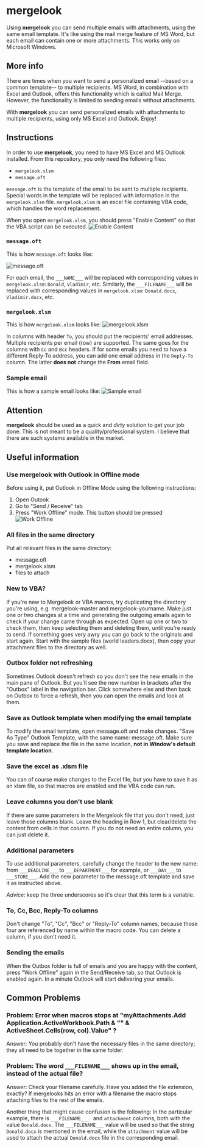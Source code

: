 # mergelook

Using **mergelook** you can send multiple emails with attachments, using the same email template. It's like using the mail merge feature of MS Word, but each email can contain one or more attachments. This works only on Microsoft Windows.

## More info

There are times when you want to send a personalized email --based on a common template-- to multiple recipients. MS Word, in combination with Excel and Outlook, offers this functionality which is called Mail Merge. However, the functionality is limited to sending emails without attachments.

With **mergelook** you can send personalized emails with attachments to multiple recipients, using only MS Excel and Outlook. Enjoy!

## Instructions

In order to use **mergelook**, you need to have MS Excel and MS Outlook installed. From this repository, you only need the following files:

+ `mergelook.xlsm`
+ `message.oft`

`message.oft` is the template of the email to be sent to multiple recipients.
Special words in the template will be replaced with information in the `mergelook.xlsm` file. `mergelook.xlsm` is an excel file containing VBA code, which handles the word replacement.

When you open `mergelook.xlsm`, you should press "Enable Content" so that the VBA script can be executed.
![Enable Content](./images/security-warning.png)


### `message.oft`
This is how `message.oft` looks like:

![message.oft](./images/message.png)


For each email, the ``___NAME___`` will be replaced with corresponding values in `mergelook.xlsm`: ``Donald``, ``Vladimir``, etc. Similarly, the ``___FILENAME___`` will be replaced with corresponding values in `mergelook.xlsm`: ``Donald.docx``, ``Vladimir.docx``, etc.

### `mergelook.xlsm`
This is how `mergelook.xlsm` looks like:
![mergelook.xlsm](./images/mergelook.png)

In columns with header ``To``, you should put the recipients' email addresses. Multiple recipients per email (row) are supported. The same goes for the columns with ``Cc`` and ``Bcc`` headers. If for some emails you need to have a different Reply-To address, you can add one email address in the ``Reply-To`` column. The latter **does not** change the **From** email field.

### Sample email
This is how a sample email looks like:
![Sample email](./images/sample-email.png)
## Attention
**mergelook** should be used as a quick and *dirty* solution to get your job done. This is not meant to be a quality/professional system. I believe that there are such systems available in the market.

## Useful information 

### Use mergelook with Outlook in Offline mode

Before using it, put Outlook in Offline Mode using the following instructions:

1. Open Outook
2. Go to "Send / Receive" tab
3. Press "Work Offline" mode. This button should be pressed
![Work Offline](./images/Work-Offline.png)

### All files in the same directory
Put all relevant files in the same directory:
- message.oft 
- mergelook.xlsm
- files to attach

### New to VBA?

If you're new to Mergelook or VBA macros, try duplicating the
directory you're using, e.g. mergelook-master and
mergelook-yourname. Make just one or two changes at a time and
generating the outgoing emails again to check if your change came
through as expected. Open up one or two to check them, then keep
selecting them and deleting them, until you're ready to send. If
something goes very awry you can go back to the originals and start
again. Start with the sample files (world leaders.docx), then copy
your attachment files to the directory as well.

### Outbox folder not refreshing

Sometimes Outlook doesn't refresh so you don't see the new emails in
the main pane of Outlook. But you'll see the new number in brackets
after the "Outbox" label in the navigation bar. Click somewhere else
and then back on Outbox to force a refresh, then you can open the
emails and look at them.

### Save as Outlook template when modifying the email template

To modify the email template, open message.oft and make changes. "Save
As Type" Outlook Template, with the same name: message.oft. Make sure
you save and replace the file in the same location, **not in Window's
default template location**.

### Save the excel as .xlsm file

You can of course make changes to the Excel file, but you have to save
it as an xlsm file, so that macros are enabled and the VBA code can
run.

### Leave columns you don't use blank

If there are some parameters in the Mergelook file that you don't
need, just leave those columns blank. Leave the heading in Row 1, but
clear/delete the content from cells in that column. If you do not need
an entire column, you can just delete it.

### Additional parameters

To use additional parameters, carefully change the header to the new
name: from `___DEADLINE___` to `___DEPARTMENT___` for example, or
`___DAY___` to `___STORE___`. Add the new parameter to the message.oft
template and save it as instructed above.

*Advice*: keep the three
underscores so it's clear that this term is a variable.

### To, Cc, Bcc, Reply-To columns

Don't change "To", "Cc", "Bcc" or "Reply-To" column names, because those
four are referenced by name within the macro code. You can delete a
column, if you don't need it.

### Sending the emails

When the Outbox folder is full of emails and you are happy with the
content, press "Work Offline" again in the Send/Receive tab, so that
Outlook is enabled again. In a minute Outlook will start delivering
your emails.


## Common Problems

### Problem: Error when macros stops at "myAttachments.Add Application.ActiveWorkbook.Path & "\" & ActiveSheet.Cells(row, col).Value" ?
Answer: You probably don't have the necessary files in the same
directory; they all need to be together in the same folder.

### Problem: The word `___FILENAME___` shows up in the email, instead of the actual file?
Answer: Check your filename carefully. Have you added the file
extension, exactly? If mergelooks hits an error with a filename the
macro stops attaching files to the rest of the emails.

Another thing that might cause confusion is the following: In the particular example, there is `___FILENAME___ ` and `attachment` columns, both with the value `Donald.docx`. The `___FILENAME___` value will be used so that the string `Donald.docx` is mentioned in the email, while the `attachment` value will be used to attach the actual `Donald.docx` file in the corresponding email.
